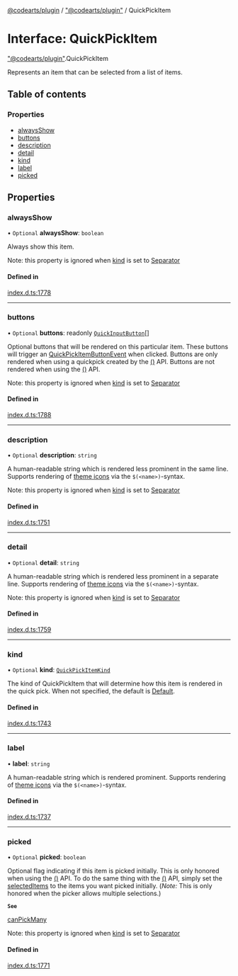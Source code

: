 [@codearts/plugin](../README.md) / ["@codearts/plugin"](../modules/_codearts_plugin_.md) / QuickPickItem

# Interface: QuickPickItem

["@codearts/plugin"](../modules/_codearts_plugin_.md).QuickPickItem

Represents an item that can be selected from
a list of items.

## Table of contents

### Properties

- [alwaysShow](codearts_plugin_.QuickPickItem.md#alwaysshow)
- [buttons](codearts_plugin_.QuickPickItem.md#buttons)
- [description](codearts_plugin_.QuickPickItem.md#description)
- [detail](codearts_plugin_.QuickPickItem.md#detail)
- [kind](codearts_plugin_.QuickPickItem.md#kind)
- [label](codearts_plugin_.QuickPickItem.md#label)
- [picked](codearts_plugin_.QuickPickItem.md#picked)

## Properties

### alwaysShow

• `Optional` **alwaysShow**: `boolean`

Always show this item.

Note: this property is ignored when [kind](codearts_plugin_.QuickPickItem.md#kind) is set to [Separator](../enums/codearts_plugin_.QuickPickItemKind.md#separator)

#### Defined in

[index.d.ts:1778](https://github.com/huaweicloud/cloudide-plugin-api/blob/a055dd0/index.d.ts#L1778)

___

### buttons

• `Optional` **buttons**: readonly [`QuickInputButton`](codearts_plugin_.QuickInputButton.md)[]

Optional buttons that will be rendered on this particular item. These buttons will trigger
an [QuickPickItemButtonEvent](codearts_plugin_.QuickPickItemButtonEvent.md) when clicked. Buttons are only rendered when using a quickpick
created by the [()](../modules/codearts_plugin_.window.md#createquickpick) API. Buttons are not rendered when using
the [()](../modules/codearts_plugin_.window.md#showquickpick) API.

Note: this property is ignored when [kind](codearts_plugin_.QuickPickItem.md#kind) is set to [Separator](../enums/codearts_plugin_.QuickPickItemKind.md#separator)

#### Defined in

[index.d.ts:1788](https://github.com/huaweicloud/cloudide-plugin-api/blob/a055dd0/index.d.ts#L1788)

___

### description

• `Optional` **description**: `string`

A human-readable string which is rendered less prominent in the same line. Supports rendering of
[theme icons](../classes/codearts_plugin_.ThemeIcon.md) via the `$(<name>)`-syntax.

Note: this property is ignored when [kind](codearts_plugin_.QuickPickItem.md#kind) is set to [Separator](../enums/codearts_plugin_.QuickPickItemKind.md#separator)

#### Defined in

[index.d.ts:1751](https://github.com/huaweicloud/cloudide-plugin-api/blob/a055dd0/index.d.ts#L1751)

___

### detail

• `Optional` **detail**: `string`

A human-readable string which is rendered less prominent in a separate line. Supports rendering of
[theme icons](../classes/codearts_plugin_.ThemeIcon.md) via the `$(<name>)`-syntax.

Note: this property is ignored when [kind](codearts_plugin_.QuickPickItem.md#kind) is set to [Separator](../enums/codearts_plugin_.QuickPickItemKind.md#separator)

#### Defined in

[index.d.ts:1759](https://github.com/huaweicloud/cloudide-plugin-api/blob/a055dd0/index.d.ts#L1759)

___

### kind

• `Optional` **kind**: [`QuickPickItemKind`](../enums/codearts_plugin_.QuickPickItemKind.md)

The kind of QuickPickItem that will determine how this item is rendered in the quick pick. When not specified,
the default is [Default](../enums/codearts_plugin_.QuickPickItemKind.md#default).

#### Defined in

[index.d.ts:1743](https://github.com/huaweicloud/cloudide-plugin-api/blob/a055dd0/index.d.ts#L1743)

___

### label

• **label**: `string`

A human-readable string which is rendered prominent. Supports rendering of [theme icons](../classes/codearts_plugin_.ThemeIcon.md) via
the `$(<name>)`-syntax.

#### Defined in

[index.d.ts:1737](https://github.com/huaweicloud/cloudide-plugin-api/blob/a055dd0/index.d.ts#L1737)

___

### picked

• `Optional` **picked**: `boolean`

Optional flag indicating if this item is picked initially. This is only honored when using
the [()](../modules/codearts_plugin_.window.md#showquickpick) API. To do the same thing with the [()](../modules/codearts_plugin_.window.md#createquickpick) API,
simply set the [selectedItems](codearts_plugin_.QuickPick.md#selecteditems) to the items you want picked initially.
(*Note:* This is only honored when the picker allows multiple selections.)

**`See`**

[canPickMany](codearts_plugin_.QuickPickOptions.md#canpickmany)

Note: this property is ignored when [kind](codearts_plugin_.QuickPickItem.md#kind) is set to [Separator](../enums/codearts_plugin_.QuickPickItemKind.md#separator)

#### Defined in

[index.d.ts:1771](https://github.com/huaweicloud/cloudide-plugin-api/blob/a055dd0/index.d.ts#L1771)
